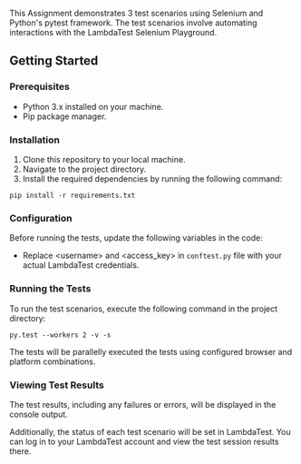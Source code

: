 <!DOCTYPE html>
<html>
<head>
  <meta charset="UTF-8">
  
</head>
<body>
  <p>This Assignment demonstrates 3 test scenarios using Selenium and Python's pytest framework. The test scenarios involve automating interactions with the LambdaTest Selenium Playground.
</p>
  
  <h2>Getting Started</h2>
  
  <h3>Prerequisites</h3>
  <ul>
    <li>Python 3.x installed on your machine.</li>
    <li>Pip package manager.</li>
  </ul>
  
  <h3>Installation</h3>
  <ol>
    <li>Clone this repository to your local machine.</li>
    <li>Navigate to the project directory.</li>
    <li>Install the required dependencies by running the following command:</li>
  </ol>
  <pre><code>pip install -r requirements.txt</code></pre>
  
  <h3>Configuration</h3>
  <p>Before running the tests, update the following variables in the code:</p>
  <ul>
    <li>Replace &lt;username&gt; and &lt;access_key&gt; in <code>conftest.py</code> file with your actual LambdaTest credentials.</li>
  </ul>
  
  <h3>Running the Tests</h3>
  <p>To run the test scenarios, execute the following command in the project directory:</p>
  <pre><code>py.test --workers 2 -v -s</code></pre>
  <p>The tests will be parallelly executed the tests using configured browser and platform combinations.</p>
  
  <h3>Viewing Test Results</h3>
  <p>The test results, including any failures or errors, will be displayed in the console output.</p>
  <p>Additionally, the status of each test scenario will be set in LambdaTest. You can log in to your LambdaTest account and view the test session results there.</p>
  
</body>
</html>
